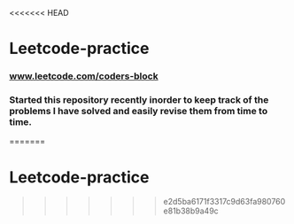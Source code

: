 <<<<<<< HEAD
# Leetcode-practice

### www.leetcode.com/coders-block

### Started this repository recently inorder to keep track of the problems I have solved and easily revise them from time to time.

=======
# Leetcode-practice
>>>>>>> e2d5ba6171f3317c9d63fa980760e81b38b9a49c
